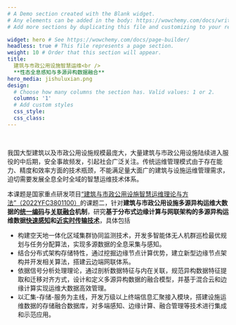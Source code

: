 ```yaml
---
# A Demo section created with the Blank widget.
# Any elements can be added in the body: https://wowchemy.com/docs/writing-markdown-latex/
# Add more sections by duplicating this file and customizing to your requirements.

widget: hero # See https://wowchemy.com/docs/page-builder/
headless: true # This file represents a page section.
weight: 10 # Order that this section will appear.
title: 
  建筑与市政公用设施智慧运维<br />
  **性态全息感知与多源异构数据融合**
hero_media: jishuluxian.png
design:
  # Choose how many columns the section has. Valid values: 1 or 2.
  columns: '1'
  # Add custom styles
  css_style:
  css_class:
---
```


<br>

我国大型建筑以及市政公用设施规模最庞大，大量建筑与市政公用设施陆续进入服役的中后期，安全事故频发，引起社会广泛关注。传统运维管理模式由于存在能力、精度和效率方面的技术瓶颈，不能满足量大面广的建筑与设施运维管理需求，迫切需要发展全息全时全域的智慧运维技术体系。

本课题是国家重点研发项目<u>“建筑与市政公用设施智慧运维理论与方法”（2022YFC3801100）</u>的课题二，针对**建筑与市政公用设施多源异构运维大数据的<u>统一编码</u>与<u>关联融合</u>机制**，研究**基于分布式边缘计算与网联架构的多源异构运维数据<u>快速感知</u>和<u>近实时传输技术</u>**，具体包括
- 构建空天地一体化区域集群协同监测技术，开发多智能体无人机群巡检最优规划与任务分配算法，实现多源数据的全息采集与感知。
- 结合分布式架构存储特性，通过挖掘边缘节点计算优势，建立新型边缘节点架构并开发相关算法，搭建云边端网联体系。
- 依据信号分析处理理论，通过剖析数据特征与内在关联，规范异构数据特征提取和迁移对齐方式，设计和定义多源异构数据的融合模型，并基于混合云和边缘计算实现运维大数据高效管理。
- 以汇集-存储-服务为主线，开发万级以上终端信息汇聚接入模块，搭建设施运维数据的存储融合数据库，对多端感知、边缘计算、融合管理等技术进行集成和示范应用。
